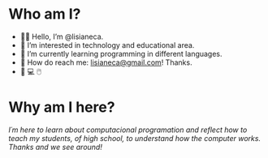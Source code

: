 <html>
<h1>Who am I?</h1>
</html>

- 🧑‍🏫 Hello, I’m @lisianeca.
- 👀 I’m interested in technology and educational area.
- 🌱 I’m currently learning programming in different languages.
- 💞️ How do reach me: lisianeca@gmail.com! Thanks.
- 📸 💻 🖱️

<html>
<h1>Why am I here?</h1>

<i>I´m here to learn about computacional programation and reflect how to teach my students, of high school, to understand how the computer works. Thanks and we see around!</i>
</html>
 
<!---
lisianeca/lisianeca is a ✨ special ✨ repository because its `README.md` (this file) appears on your GitHub profile.
You can click the Preview link to take a look at your changes.
--->
